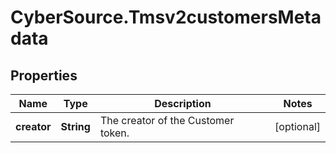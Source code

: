 # CyberSource.Tmsv2customersMetadata

## Properties
Name | Type | Description | Notes
------------ | ------------- | ------------- | -------------
**creator** | **String** | The creator of the Customer token.  | [optional] 


